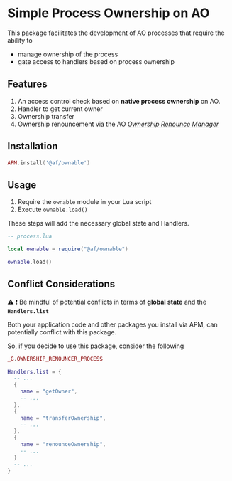 # Simple Process Ownership on AO

This package facilitates the development of AO processes that require the ability to

- manage ownership of the process
- gate access to handlers based on process ownership

## Features

1. An access control check based on **native process ownership** on AO. 
2. Handler to get current owner
3. Ownership transfer
4. Ownership renouncement via the AO [_Ownership Renounce Manager_](https://github.com/Autonomous-Finance/ao-ownership-renounce-manager)

## Installation

```lua
APM.install('@af/ownable')
```

## Usage

1. Require the `ownable` module in your Lua script
2. Execute `ownable.load()`

These steps will add the necessary global state and Handlers.

```lua
-- process.lua

local ownable = require("@af/ownable")

ownable.load()
```

## Conflict Considerations

⚠️ ❗️ Be mindful of potential conflicts in terms of **global state** and the **`Handlers.list`**

Both your application code and other packages you install via APM, can potentially conflict with this package.

So, if you decide to use this package, consider the following

```lua
_G.OWNERSHIP_RENOUNCER_PROCESS

Handlers.list = {
  -- ...
  { 
    name = "getOwner", 
    -- ... 
  },
  { 
    name = "transferOwnership", 
    -- ... 
  },
  { 
    name = "renounceOwnership", 
    -- ... 
  }
  -- ...
}
```

